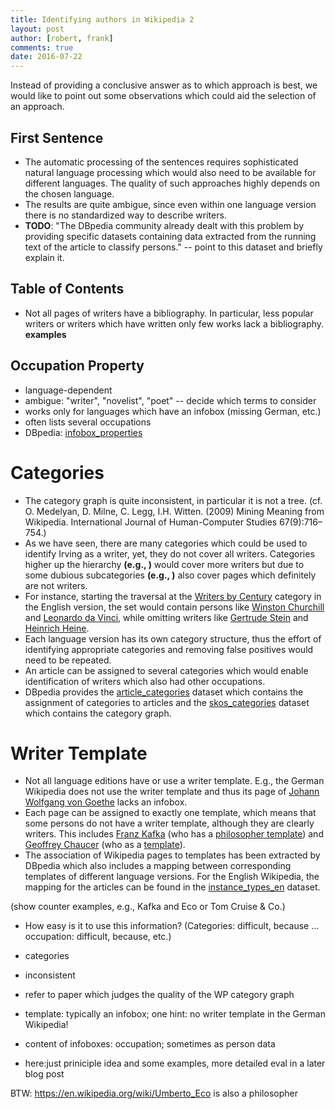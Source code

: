 ```yaml
---
title: Identifying authors in Wikipedia 2
layout: post
author: [robert, frank]
comments: true
date: 2016-07-22
---
```


Instead of providing a conclusive answer as to which approach is best,
we would like to point out some observations which could aid the
selection of an approach.

## First Sentence

- The automatic processing of the sentences requires sophisticated
  natural language processing which would also need to be available
  for different languages. The quality of such approaches highly
  depends on the chosen language.
- The results are quite ambigue, since even within one language
  version there is no standardized way to describe writers.
- **TODO**: "The DBpedia community already dealt with this problem by
  providing specific datasets containing data extracted from the
  running text of the article to classify persons." -- point to this
  dataset and briefly explain it.

## Table of Contents
- Not all pages of writers have a bibliography. In particular, less
  popular writers or writers which have written only few works lack a
  bibliography. **examples**

## Occupation Property

- language-dependent
- ambigue: "writer", "novelist", "poet" -- decide which terms to consider
- works only for languages which have an infobox (missing German,
      etc.)
- often lists several occupations
- DBpedia: [infobox_properties]()

# Categories

- The category graph is quite inconsistent, in particular it is not a
  tree. (cf. O. Medelyan, D. Milne, C. Legg, I.H. Witten. (2009)
  Mining Meaning from Wikipedia. International Journal of
  Human-Computer Studies 67(9):716–754.)
- As we have seen, there are many categories which could be used to
  identify Irving as a writer, yet, they do not cover all
  writers. Categories higher up the hierarchy **(e.g., )** would cover
  more writers but due to some dubious subcategories **(e.g., )** also
  cover pages which definitely are not writers.
- For instance, starting the traversal at the [Writers by Century]()
  category in the English version, the set would contain persons like
  [Winston Churchill]() and [Leonardo da Vinci](), while omitting
  writers like [Gertrude Stein]() and [Heinrich Heine]().
- Each language version has its own category structure, thus the
  effort of identifying appropriate categories and removing false
  positives would need to be repeated.
- An article can be assigned to several categories which would enable
  identification of writers which also had other occupations.
- DBpedia provides the [article_categories]() dataset which contains
  the assignment of categories to articles and the [skos_categories]()
  dataset which contains the category graph.

# Writer Template

- Not all language editions have or use a writer template. E.g., the
  German Wikipedia does not use the writer template and thus its page
  of
  [Johann Wolfgang von Goethe](https://de.wikipedia.org/wiki/Johann_Wolfgang_von_Goethe)
  lacks an infobox.
- Each page can be assigned to exactly one template, which means that
  some persons do not have a writer template, although they are
  clearly writers. This includes [Franz Kafka]() (who has a
  [philosopher template]()) and [Geoffrey Chaucer]() (who as a
  [template]()).
- The association of Wikipedia pages to templates has been extracted
  by DBpedia which also includes a mapping between corresponding
  templates of different language versions. For the English Wikipedia,
  the mapping for the articles can be found in the
  [instance_types_en]() dataset.
  

(show counter examples, e.g., Kafka and Eco or Tom Cruise & Co.)
- How easy is it to use this information? (Categories: difficult,
  because ... occupation: difficult, because, etc.)

- categories
- inconsistent
- refer to paper which judges the quality of the WP category graph
- template: typically an infobox; one hint: no writer template in the
  German Wikipedia!
- content of infoboxes: occupation; sometimes as person data
- here:just priniciple idea and some examples, more detailed eval in a
  later blog post


BTW: https://en.wikipedia.org/wiki/Umberto_Eco is also a philosopher 

